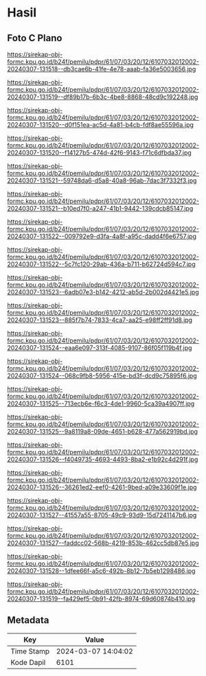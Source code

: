 # Hasil

## Foto C Plano

https://sirekap-obj-formc.kpu.go.id/b24f/pemilu/pdpr/61/07/03/20/12/6107032012002-20240307-131518--db3cae6b-41fe-4e78-aaab-fa36e5003656.jpg

https://sirekap-obj-formc.kpu.go.id/b24f/pemilu/pdpr/61/07/03/20/12/6107032012002-20240307-131519--df89b17b-6b3c-4be8-8868-48cd9c192248.jpg

https://sirekap-obj-formc.kpu.go.id/b24f/pemilu/pdpr/61/07/03/20/12/6107032012002-20240307-131520--d0f151ea-ac5d-4a81-b4cb-fdf8ae55596a.jpg

https://sirekap-obj-formc.kpu.go.id/b24f/pemilu/pdpr/61/07/03/20/12/6107032012002-20240307-131520--f14127b5-474d-42f6-9143-f71c6dfbda37.jpg

https://sirekap-obj-formc.kpu.go.id/b24f/pemilu/pdpr/61/07/03/20/12/6107032012002-20240307-131521--59748da6-d5a8-40a8-96ab-7dac3f7332f3.jpg

https://sirekap-obj-formc.kpu.go.id/b24f/pemilu/pdpr/61/07/03/20/12/6107032012002-20240307-131521--b10ed7f0-a247-41b1-9442-139cdcb85147.jpg

https://sirekap-obj-formc.kpu.go.id/b24f/pemilu/pdpr/61/07/03/20/12/6107032012002-20240307-131522--009792e9-d3fa-4a8f-a95c-dadd4f6e6757.jpg

https://sirekap-obj-formc.kpu.go.id/b24f/pemilu/pdpr/61/07/03/20/12/6107032012002-20240307-131522--5c7fc120-29ab-436a-b711-b62724d594c7.jpg

https://sirekap-obj-formc.kpu.go.id/b24f/pemilu/pdpr/61/07/03/20/12/6107032012002-20240307-131523--6adb07e3-b142-4212-ab5d-2b002d4421e5.jpg

https://sirekap-obj-formc.kpu.go.id/b24f/pemilu/pdpr/61/07/03/20/12/6107032012002-20240307-131523--885f7b74-7833-4ca7-aa25-e98ff2ff91d8.jpg

https://sirekap-obj-formc.kpu.go.id/b24f/pemilu/pdpr/61/07/03/20/12/6107032012002-20240307-131524--eaa6e097-313f-4085-9107-86f05f119b4f.jpg

https://sirekap-obj-formc.kpu.go.id/b24f/pemilu/pdpr/61/07/03/20/12/6107032012002-20240307-131524--068c9fb8-5956-415e-bd3f-dcd9c75895f6.jpg

https://sirekap-obj-formc.kpu.go.id/b24f/pemilu/pdpr/61/07/03/20/12/6107032012002-20240307-131525--713ecb6e-f6c3-4de1-9960-5ca39a4907ff.jpg

https://sirekap-obj-formc.kpu.go.id/b24f/pemilu/pdpr/61/07/03/20/12/6107032012002-20240307-131525--9a8119a8-09de-4651-b628-477a562919bd.jpg

https://sirekap-obj-formc.kpu.go.id/b24f/pemilu/pdpr/61/07/03/20/12/6107032012002-20240307-131526--f4049735-4693-4493-8ba2-e1b92c4d291f.jpg

https://sirekap-obj-formc.kpu.go.id/b24f/pemilu/pdpr/61/07/03/20/12/6107032012002-20240307-131526--36261ed2-eef0-4261-9bed-a09e33609f1e.jpg

https://sirekap-obj-formc.kpu.go.id/b24f/pemilu/pdpr/61/07/03/20/12/6107032012002-20240307-131527--41557a55-8705-49c9-93d9-15d7241147b6.jpg

https://sirekap-obj-formc.kpu.go.id/b24f/pemilu/pdpr/61/07/03/20/12/6107032012002-20240307-131527--faddcc02-568b-4219-853b-462cc5db87e5.jpg

https://sirekap-obj-formc.kpu.go.id/b24f/pemilu/pdpr/61/07/03/20/12/6107032012002-20240307-131528--1dfee66f-a5c6-492b-8b12-7b5eb1298486.jpg

https://sirekap-obj-formc.kpu.go.id/b24f/pemilu/pdpr/61/07/03/20/12/6107032012002-20240307-131519--fa429ef5-0b91-42fb-8974-69d60874b410.jpg


## Metadata

| Key        | Value               |
| ---------- | ------------------- |
| Time Stamp | 2024-03-07 14:04:02 |
| Kode Dapil | 6101                |



